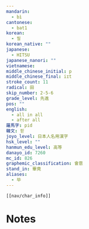 ```yaml
---
mandarin:
  - bì
cantonese:
  - bat1
korean:
  - 필
korean_native: ""
japanese:
  - HITSU
japanese_nanori: ""
vietnamese:
middle_chinese_initial: p
middle_chinese_final: iɪt
stroke_count: 11
radical: 田
skip_number: 2-5-6
grade_level: 先進
pos: ""
english:
  - all in all
  - after all
羅馬字: pid
韓文: 핃
joyo_level: 日本人名用漢字
hsk_level: ""
hanmun_edu_level: 高等
danayo_id: 7260
mc_id: 826
graphemic_classification: 會意
stand_in: 畢竟
aliases:
  - 毕
---
```

```meta-bind-embed
[[nav/char_info]]
```

# Notes
